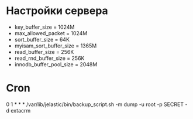 # Настройки сервера
* key_buffer_size = 1024M
* max_allowed_packet = 1024M
* sort_buffer_size = 64K
* myisam_sort_buffer_size = 1365M
* read_buffer_size = 256K
* read_rnd_buffer_size = 256K
* innodb_buffer_pool_size = 2048M

# Cron

0 1 * * * /var/lib/jelastic/bin/backup_script.sh -m dump -u root -p SECRET -d extacrm

